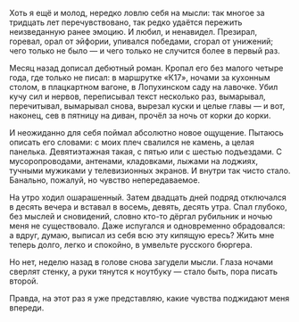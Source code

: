 
Хоть я ещё и молод, нередко ловлю себя на мысли: так многое за тридцать лет перечувствовано, так редко удаётся пережить неизведанную ранее эмоцию. И любил, и ненавидел. Презирал, горевал, орал от эйфории, упивался победами, сгорал от унижений; чего только не было — и чего только не случится более в первый раз.

Месяц назад дописал дебютный роман. Кропал его без малого четыре года, где только не писал: в маршрутке «К17», ночами за кухонным столом, в плацкартном вагоне, в Лопухинском саду на лавочке. Убил кучу сил и нервов, переписывал текст несколько раз, вымарывал, перечитывал, вымарывал снова, вырезал куски и целые главы — и вот, наконец, сев в пятницу на диван, прочёл за ночь от корки до корки.

И неожиданно для себя поймал абсолютно новое ощущение. Пытаюсь описать его словами: с моих плеч свалился не камень, а целая панелька. Девятиэтажная такая, с пятью или с шестью подъездами. С мусоропроводами, антенами, кладовками, лыжами на лоджиях, тучными мужиками у телевизионных экранов. И внутри так чисто стало. Банально, пожалуй, но чувство непередаваемое.

На утро ходил ошарашенный. Затем двадцать дней подряд отключался в десять вечера и вставал в восемь, девять, десять утра. Спал глубоко, без мыслей и сновидений, словно кто-то дёргал рубильник и ночью меня не существовало. Даже испугался и одновременно обрадовался: а вдруг, думаю, выписал из себя всю эту кипящую ересь? Жить мне теперь долго, легко и спокойно, в умвельте русского бюргера.

Но нет, неделю назад в голове снова загудели мысли. Глаза ночами сверлят стенку, а руки тянутся к ноутбуку — стало быть, пора писать второй.

Правда, на этот раз я уже представляю, какие чувства поджидают меня впереди.